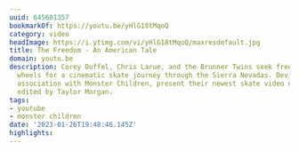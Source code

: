 ```yaml
---
uuid: 645601357
bookmarkOf: https://youtu.be/yHlG18tMqoQ
category: video
headImage: https://i.ytimg.com/vi/yHlG18tMqoQ/maxresdefault.jpg
title: The Freedom - An American Tale
domain: youtu.be
description: Corey Duffel, Chris Larue, and the Brunner Twins seek freedom on four
  wheels for a cinematic skate journey through the Sierra Nevadas. Devium USA, in
  association with Monster Children, present their newest skate video directed and
  edited by Taylor Morgan.
tags:
- youtube
- monster children
date: '2023-01-26T19:48:46.145Z'
highlights: 
---
```



